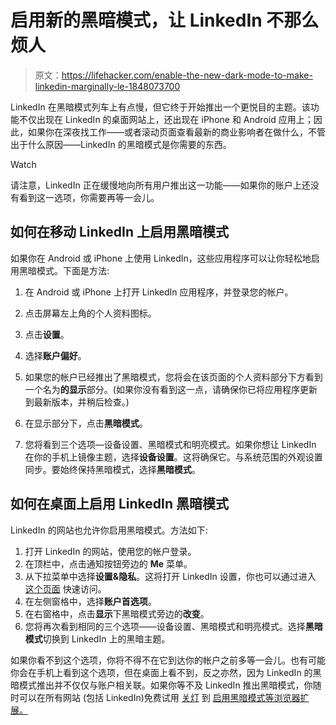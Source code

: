 # 启用新的黑暗模式，让 LinkedIn 不那么烦人

> 原文：<https://lifehacker.com/enable-the-new-dark-mode-to-make-linkedin-marginally-le-1848073700>

LinkedIn 在黑暗模式列车上有点慢，但它终于开始推出一个更悦目的主题。该功能不仅出现在 LinkedIn 的桌面网站上，还出现在 iPhone 和 Android 应用上；因此，如果你在深夜找工作——或者滚动页面查看最新的商业影响者在做什么，不管出于什么原因——LinkedIn 的黑暗模式是你需要的东西。

Watch

请注意，LinkedIn 正在缓慢地向所有用户推出这一功能——如果你的账户上还没有看到这一选项，你需要再等一会儿。

## 如何在移动 LinkedIn 上启用黑暗模式

如果你在 Android 或 iPhone 上使用 LinkedIn，这些应用程序可以让你轻松地启用黑暗模式。下面是方法:

1.  在 Android 或 iPhone 上打开 LinkedIn 应用程序，并登录您的帐户。
2.  点击屏幕左上角的个人资料图标。
3.  点击**设置**。
4.  选择**账户偏好**。
5.  如果您的帐户已经推出了黑暗模式，您将会在该页面的个人资料部分下方看到一个名为**的显示**部分。(如果你没有看到这一点，请确保你已将应用程序更新到最新版本，并稍后检查。)

6.  在显示部分下，点击**黑暗模式**。
7.  您将看到三个选项—设备设置、黑暗模式和明亮模式。如果你想让 LinkedIn 在你的手机上镜像主题，选择**设备设置**。这将确保它。与系统范围的外观设置同步。要始终保持黑暗模式，选择**黑暗模式**。

## 如何在桌面上启用 LinkedIn 黑暗模式

LinkedIn 的网站也允许你启用黑暗模式。方法如下:

1.  打开 LinkedIn 的网站，使用您的帐户登录。
2.  在顶栏中，点击通知按钮旁边的 **Me** 菜单。
3.  从下拉菜单中选择**设置&隐私**。这将打开 LinkedIn 设置，你也可以通过进入 [这个页面](https://www.linkedin.com/psettings/) 快速访问。
4.  在左侧窗格中，选择**账户首选项**。
5.  在右窗格中，点击**显示**下黑暗模式旁边的**改变**。
6.  您将再次看到相同的三个选项——设备设置、黑暗模式和明亮模式。选择**黑暗模式**切换到 LinkedIn 上的黑暗主题。

如果你看不到这个选项，你将不得不在它到达你的帐户之前多等一会儿。也有可能你会在手机上看到这个选项，但在桌面上看不到，反之亦然，因为 LinkedIn 的黑暗模式推出并不仅仅与账户相关联。如果你等不及 LinkedIn 推出黑暗模式，你随时可以在所有网站 (包括 LinkedIn)免费试用 [关灯](https://www.turnoffthelights.com/browser/extension.html) 到 [启用黑暗模式等浏览器扩展。](https://lifehacker.com/the-turn-off-the-lights-extension-can-do-much-more-than-1825728210)